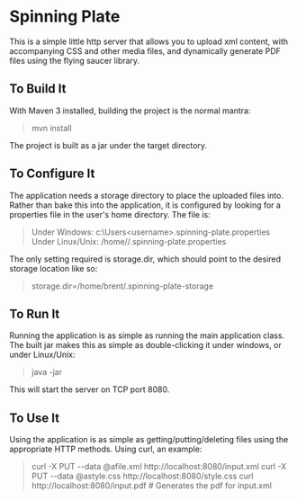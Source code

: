 # Spinning Plate

This is a simple little http server that allows you to upload xml content, with
accompanying CSS and other media files, and dynamically generate PDF files using
the flying saucer library.

## To Build It

With Maven 3 installed, building the project is the normal mantra:

> mvn install

The project is built as a jar under the target directory.

## To Configure It

The application needs a storage directory to place the uploaded files into.
Rather than bake this into the application, it is configured by looking for a
properties file in the user's home directory. The file is:

> Under Windows: c:\Users\<username>\.spinning-plate.properties
> Under Linux/Unix: /home/<username>/.spinning-plate.properties

The only setting required is storage.dir, which should point to the desired
storage location like so:

> storage.dir=/home/brent/.spinning-plate-storage

## To Run It

Running the application is as simple as running the main application class. The
built jar makes this as simple as double-clicking it under windows, or under
Linux/Unix:

> java -jar <spinning-plate-jar>

This will start the server on TCP port 8080.

## To Use It

Using the application is as simple as getting/putting/deleting files using the
appropriate HTTP methods. Using curl, an example:

> curl -X PUT --data @afile.xml http://localhost:8080/input.xml
> curl -X PUT --data @astyle.css http://localhost:8080/style.css
> curl http://localhost:8080/input.pdf # Generates the pdf for input.xml

